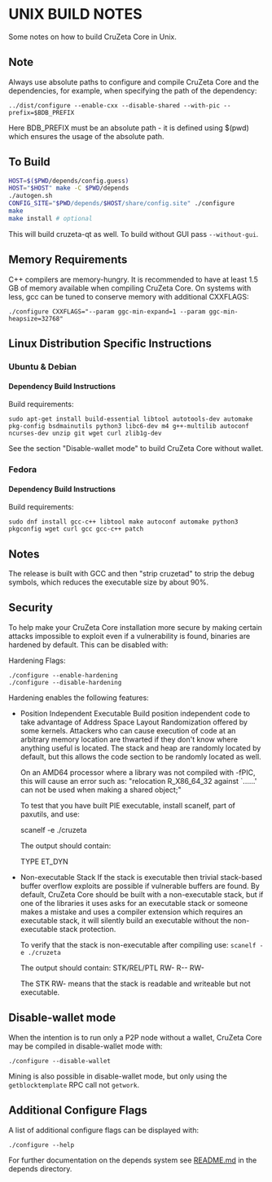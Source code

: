 UNIX BUILD NOTES
====================
Some notes on how to build CruZeta Core in Unix.

Note
---------------------
Always use absolute paths to configure and compile CruZeta Core and the dependencies,
for example, when specifying the path of the dependency:

	../dist/configure --enable-cxx --disable-shared --with-pic --prefix=$BDB_PREFIX

Here BDB_PREFIX must be an absolute path - it is defined using $(pwd) which ensures
the usage of the absolute path.

To Build
---------------------

```bash
HOST=$($PWD/depends/config.guess)
HOST="$HOST" make -C $PWD/depends
./autogen.sh
CONFIG_SITE="$PWD/depends/$HOST/share/config.site" ./configure
make
make install # optional
```

This will build cruzeta-qt as well. To build without GUI pass `--without-gui`.

Memory Requirements
--------------------

C++ compilers are memory-hungry. It is recommended to have at least 1.5 GB of
memory available when compiling CruZeta Core. On systems with less, gcc can be
tuned to conserve memory with additional CXXFLAGS:


    ./configure CXXFLAGS="--param ggc-min-expand=1 --param ggc-min-heapsize=32768"


## Linux Distribution Specific Instructions

### Ubuntu & Debian

#### Dependency Build Instructions

Build requirements:

    sudo apt-get install build-essential libtool autotools-dev automake pkg-config bsdmainutils python3 libc6-dev m4 g++-multilib autoconf ncurses-dev unzip git wget curl zlib1g-dev

See the section "Disable-wallet mode" to build CruZeta Core without wallet.

### Fedora

#### Dependency Build Instructions

Build requirements:

    sudo dnf install gcc-c++ libtool make autoconf automake python3 pkgconfig wget curl gcc gcc-c++ patch

Notes
-----
The release is built with GCC and then "strip cruzetad" to strip the debug
symbols, which reduces the executable size by about 90%.

Security
--------
To help make your CruZeta Core installation more secure by making certain attacks impossible to
exploit even if a vulnerability is found, binaries are hardened by default.
This can be disabled with:

Hardening Flags:

	./configure --enable-hardening
	./configure --disable-hardening


Hardening enables the following features:

* Position Independent Executable
    Build position independent code to take advantage of Address Space Layout Randomization
    offered by some kernels. Attackers who can cause execution of code at an arbitrary memory
    location are thwarted if they don't know where anything useful is located.
    The stack and heap are randomly located by default, but this allows the code section to be
    randomly located as well.

    On an AMD64 processor where a library was not compiled with -fPIC, this will cause an error
    such as: "relocation R_X86_64_32 against `......' can not be used when making a shared object;"

    To test that you have built PIE executable, install scanelf, part of paxutils, and use:

    scanelf -e ./cruzeta

    The output should contain:

     TYPE
    ET_DYN

* Non-executable Stack
    If the stack is executable then trivial stack-based buffer overflow exploits are possible if
    vulnerable buffers are found. By default, CruZeta Core should be built with a non-executable stack,
    but if one of the libraries it uses asks for an executable stack or someone makes a mistake
    and uses a compiler extension which requires an executable stack, it will silently build an
    executable without the non-executable stack protection.

    To verify that the stack is non-executable after compiling use:
    `scanelf -e ./cruzeta`

    The output should contain:
	STK/REL/PTL
	RW- R-- RW-

    The STK RW- means that the stack is readable and writeable but not executable.

Disable-wallet mode
--------------------
When the intention is to run only a P2P node without a wallet, CruZeta Core may be compiled in
disable-wallet mode with:

    ./configure --disable-wallet

Mining is also possible in disable-wallet mode, but only using the `getblocktemplate` RPC
call not `getwork`.

Additional Configure Flags
--------------------------
A list of additional configure flags can be displayed with:

    ./configure --help

For further documentation on the depends system see [README.md](../depends/README.md) in the depends directory.
